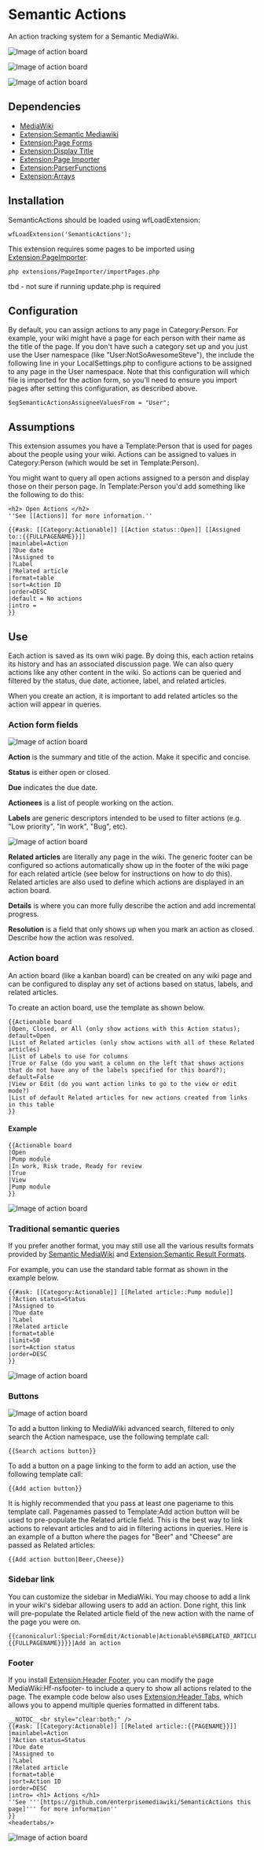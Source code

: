 # Semantic Actions
An action tracking system for a Semantic MediaWiki.

![Image of action board](/images/Action_board.png)

![Image of action board](/images/Action_board_table.png)

![Image of action board](/images/Action_form.png)

## Dependencies
* [MediaWiki](https://www.mediawiki.org/wiki/MediaWiki)
* [Extension:Semantic Mediawiki](https://www.mediawiki.org/wiki/Extension:Semantic_MediaWiki)
* [Extension:Page Forms](https://www.mediawiki.org/wiki/Extension:Page_Forms)
* [Extension:Display Title](https://www.mediawiki.org/wiki/Extension:Display_Title)
* [Extension:Page Importer](https://github.com/enterprisemediawiki/PageImporter)
* [Extension:ParserFunctions](https://www.mediawiki.org/wiki/Extension:ParserFunctions)
* [Extension:Arrays](https://www.mediawiki.org/wiki/Extension:Arrays)

## Installation
SemanticActions should be loaded using wfLoadExtension:

```
wfLoadExtension('SemanticActions');
```

This extension requires some pages to be imported using [Extension:PageImporter](https://github.com/enterprisemediawiki/PageImporter).

```
php extensions/PageImporter/importPages.php
```

tbd - not sure if running update.php is required

## Configuration
By default, you can assign actions to any page in Category:Person. For example, your wiki might have a page for each person with their name as the title of the page. If you don't have such a category set up and you just use the User namespace (like "User:NotSoAwesomeSteve"), the include the following line in your LocalSettings.php to configure actions to be assigned to any page in the User namespace. Note that this configuration will which file is imported for the action form, so you'll need to ensure you import pages after setting this configuration, as described above.

```
$egSemanticActionsAssigneeValuesFrom = "User";
```

## Assumptions
This extension assumes you have a Template:Person that is used for pages about the people using your wiki. Actions can be assigned to values in Category:Person (which would be set in Template:Person).

You might want to query all open actions assigned to a person and display those on their person page. In Template:Person you'd add something like the following to do this:

```
<h2> Open Actions </h2>
''See [[Actions]] for more information.''

{{#ask: [[Category:Actionable]] [[Action status::Open]] [[Assigned to::{{FULLPAGENAME}}]]
|mainlabel=Action
|?Due date
|?Assigned to
|?Label
|?Related article
|format=table
|sort=Action ID
|order=DESC
|default = No actions
|intro = 
}}
```

## Use
Each action is saved as its own wiki page. By doing this, each action retains its history and has an associated discussion page. We can also query actions like any other content in the wiki. So actions can be queried and filtered by the status, due date, actionee, label, and related articles.

When you create an action, it is important to add related articles so the action will appear in queries.

### Action form fields
![Image of action board](/images/Action_form.png)

**Action** is the summary and title of the action. Make it specific and concise.

**Status** is either open or closed.

**Due** indicates the due date.

**Actionees** is a list of people working on the action.

**Labels** are generic descriptors intended to be used to filter actions (e.g. "Low priority", "In work", "Bug", etc).

![Image of action board](/images/Action_labels.png)

**Related articles** are literally any page in the wiki. The generic footer can be configured so actions automatically show up in the footer of the wiki page for each related article (see below for instructions on how to do this). Related articles are also used to define which actions are displayed in an action board.

**Details** is where you can more fully describe the action and add incremental progress.

**Resolution** is a field that only shows up when you mark an action as closed. Describe how the action was resolved.

### Action board
An action board (like a kanban board) can be created on any wiki page and can be configured to display any set of actions based on status, labels, and related articles.

To create an action board, use the template as shown below.

```
{{Actionable board
|Open, Closed, or All (only show actions with this Action status); default=Open
|List of Related articles (only show actions with all of these Related articles)
|List of Labels to use for columns
|True or False (do you want a column on the left that shows actions that do not have any of the labels specified for this board?); default=False
|View or Edit (do you want action links to go to the view or edit mode?)
|List of default Related articles for new actions created from links in this table
}}
```

#### Example
```
{{Actionable board
|Open
|Pump module
|In work, Risk trade, Ready for review
|True
|View
|Pump module
}}
```

![Image of action board](/images/Action_board.png)

### Traditional semantic queries
If you prefer another format, you may still use all the various results formats provided by [Semantic MediaWiki](https://www.semantic-mediawiki.org/wiki/Help:Result_formats) and [Extension:Semantic Result Formats](https://www.semantic-mediawiki.org/wiki/Extension:Semantic_Result_Formats).

For example, you can use the standard table format as shown in the example below.

```
{{#ask: [[Category:Actionable]] [[Related article::Pump module]]
|?Action status=Status
|?Assigned to
|?Due date
|?Label
|?Related article
|format=table
|limit=50
|sort=Action status
|order=DESC
}}
```

![Image of action board](/images/Action_board_table.png)

### Buttons
![Image of action board](/images/Action_search_add_buttons.png)

To add a button linking to MediaWiki advanced search, filtered to only search the Action namespace, use the following template call:

```
{{Search actions button}}
```

To add a button on a page linking to the form to add an action, use the following template call:

```
{{Add action button}}
```

It is highly recommended that you pass at least one pagename to this template call. Pagenames passed to Template:Add action button will be used to pre-populate the Related article field. This is the best way to link actions to relevant articles and to aid in filtering actions in queries. Here is an example of a button where the pages for "Beer" and "Cheese" are passed as Related articles:

```
{{Add action button|Beer,Cheese}}
```

### Sidebar link
You can customize the sidebar in MediaWiki. You may choose to add a link in your wiki's sidebar allowing users to add an action. Done right, this link will pre-populate the Related article field of the new action with the name of the page you were on.

```
{{canonicalurl:Special:FormEdit/Actionable|Actionable%5BRELATED_ARTICLE%5D={{FULLPAGENAME}}}}|Add an action
```

### Footer
If you install [Extension:Header Footer](https://www.mediawiki.org/wiki/Extension:Header_Footer), you can modify the page MediaWiki:Hf-nsfooter- to include a query to show all actions related to the page. The example code below also uses [Extension:Header Tabs](https://www.mediawiki.org/wiki/Extension:Header_Tabs), which allows you to append multiple queries formatted in different tabs.

```
__NOTOC__<br style="clear:both;" />
{{#ask: [[Category:Actionable]] [[Related article::{{PAGENAME}}]]
|mainlabel=Action
|?Action status=Status
|?Due date
|?Assigned to
|?Label
|?Related article
|format=table
|sort=Action ID
|order=DESC
|intro= <h1> Actions </h1>
''See '''[https://github.com/enterprisemediawiki/SemanticActions this page]''' for more information''
}}
<headertabs/>
```
![Image of action board](/images/Action_footer.png)
